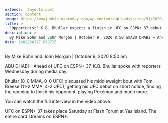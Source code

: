```yaml
--- 
extends: _layouts.post 
section: content 
image: https://mmajunkie.usatoday.com/wp-content/uploads/sites/91/2020/10/kb-bhullar-ufc-on-espn-plus-37-video.jpg?w=1000&h=576&crop=1 
title: > 
  'Opportunist' K.B. Bhullar expects a finish in UFC on ESPN+ 37 debut 
description: > 
  By Mike Bohn and John Morgan | October 9, 2020 8:50 amABU DHABI – Ahead of UFC on ESPN+ 37, K.B.Bhullar (8-0 MMA, 0-0 UFC) discussed his middleweight bout with Tom Breese (11-2 MMA, 4-2 UFC), getting his UFC debut on short notice, finding the opening to finish his opponent, playing Pokémon and much more.You can watch the full interview in the video above.UFC on ESPN+ 37 takes place Saturday at Flash Forum at Yas Island.The entire card streams on ESPN+. 
date: 1602256177.678725 
--- 
```

By Mike Bohn and John Morgan | October 9, 2020 8:50 am

ABU DHABI – Ahead of UFC on ESPN+ 37, K.B. Bhullar spoke with reporters Wednesday during media day.

Bhullar (8-0 MMA, 0-0 UFC) discussed his middleweight bout with Tom Breese (11-2 MMA, 4-2 UFC), getting his UFC debut on short notice, finding the opening to finish his opponent, playing Pokémon and much more.

You can watch the full interview in the video above.

UFC on ESPN+ 37 takes place Saturday at Flash Forum at Yas Island. The entire card streams on ESPN+.